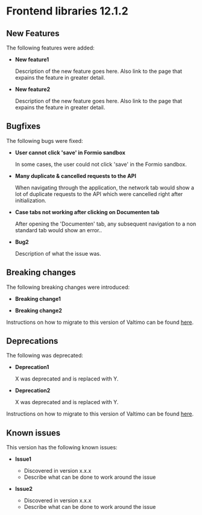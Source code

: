 # Frontend libraries 12.1.2

## New Features

The following features were added:

* **New feature1**

  Description of the new feature goes here.
  Also link to the page that expains the feature in greater detail.

* **New feature2**

  Description of the new feature goes here.
  Also link to the page that expains the feature in greater detail.


## Bugfixes

The following bugs were fixed:

* **User cannot click 'save' in Formio sandbox**

  In some cases, the user could not click 'save' in the Formio sandbox.  

* **Many duplicate & cancelled requests to the API**

  When navigating through the application, 
  the network tab would show a lot of duplicate requests to the API 
  which were cancelled right after initialization.

* **Case tabs not working after clicking on Documenten tab**

  After opening the 'Documenten' tab, any subsequent navigation to a non standard tab would show an error..

* **Bug2**

  Description of what the issue was.

## Breaking changes

The following breaking changes were introduced:

* **Breaking change1**

* **Breaking change2**

Instructions on how to migrate to this version of Valtimo can be found [here](migration.md).

## Deprecations

The following was deprecated:

* **Deprecation1**

  X was deprecated and is replaced with Y.
* **Deprecation2**

  X was deprecated and is replaced with Y.

Instructions on how to migrate to this version of Valtimo can be found [here](migration.md).

## Known issues

This version has the following known issues:

* **Issue1**
    * Discovered in version x.x.x
    * Describe what can be done to work around the issue

* **Issue2**
    * Discovered in version x.x.x
    * Describe what can be done to work around the issue
